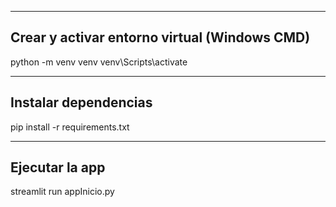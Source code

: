 -----------------------------------------------
Crear y activar entorno virtual (Windows CMD)
-----------------------------------------------
python -m venv venv
venv\Scripts\activate

--------------------------
Instalar dependencias
--------------------------
pip install -r requirements.txt

--------------------------
Ejecutar la app
--------------------------

streamlit run appInicio.py
